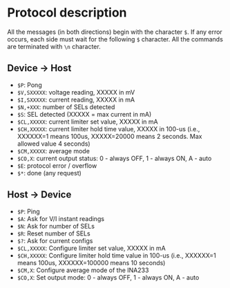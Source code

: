 Protocol description
====================

All the messages (in both directions) begin with the character `$`. If any
error occurs, each side must wait for the following `$` character.
All the commands are terminated with `\n` character.

Device -> Host
--------------
- `$P`: Pong
- `$V,SXXXXX`: voltage reading, XXXXX in mV
- `$I,SXXXXX`: current reading, XXXXX in mA
- `$N,+XXX`: number of SELs detected
- `$S`: SEL detected (XXXXX = max current in mA)
- `$CL,XXXXX`: current limiter set value, XXXXX in mA
- `$CH,XXXXX`: current limiter hold time value, XXXXX in 100-us (i.e., XXXXXX=1
  means 100us, XXXXX=20000 means 2 seconds. Max allowed value 4 seconds)
- `$CM,XXXXX`: average mode
- `$CO,X`: current output status: 0 - always OFF, 1 - always ON, A - auto
- `$E`: protocol error / overflow
- `$*`: done (any request)

Host -> Device
--------------
- `$P`: Ping
- `$A`: Ask for V/I instant readings
- `$N`: Ask for number of SELs
- `$R`: Reset number of SELs
- `$?`: Ask for current configs
- `$CL,XXXXX`: Configure limiter set value,  XXXXX in mA
- `$CH,XXXXX`: Configure limiter hold time value in 100-us (i.e., XXXXXX=1
  means 100us, XXXXXX=100000 means 10 seconds)
- `$CM,X`: Configure average mode of the INA233
- `$CO,X`:  Set output mode: 0 - always OFF, 1 - always ON, A - auto